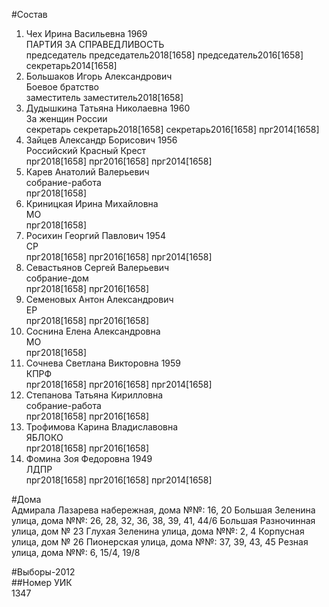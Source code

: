 #Состав  
1. Чех Ирина Васильевна 1969  
    ПАРТИЯ ЗА СПРАВЕДЛИВОСТЬ  
    председатель председатель2018[1658] председатель2016[1658] секретарь2014[1658]  
2. Большаков Игорь Александрович  
    Боевое братство  
    заместитель заместитель2018[1658]  
3. Дудышкина Татьяна Николаевна 1960  
    За женщин России  
    секретарь секретарь2018[1658] секретарь2016[1658] прг2014[1658]  
4. Зайцев Александр Борисович 1956  
    Российский Красный Крест  
    прг2018[1658] прг2016[1658] прг2014[1658]  
5. Карев Анатолий Валерьевич  
    собрание-работа  
    прг2018[1658]  
6. Криницкая Ирина Михайловна  
    МО  
    прг2018[1658]  
7. Росихин Георгий Павлович 1954  
    СР  
    прг2018[1658] прг2016[1658] прг2014[1658]  
8. Севастьянов Сергей Валерьевич  
    собрание-дом  
    прг2018[1658] прг2016[1658]  
9. Семеновых Антон Александрович  
    ЕР  
    прг2018[1658] прг2016[1658]  
10. Соснина Елена Александровна  
    МО  
    прг2018[1658]  
11. Сочнева Светлана Викторовна 1959  
    КПРФ  
    прг2018[1658] прг2016[1658] прг2014[1658]  
12. Степанова Татьяна Кирилловна  
    собрание-работа  
    прг2018[1658] прг2016[1658]  
13. Трофимова Карина Владиславовна  
    ЯБЛОКО  
    прг2018[1658] прг2016[1658]  
14. Фомина Зоя Федоровна 1949  
    ЛДПР  
    прг2018[1658] прг2016[1658] прг2014[1658]  

#Дома  
Адмирала Лазарева набережная, дома №№: 16, 20 Большая Зеленина улица, дома №№: 26, 28, 32, 36, 38, 39, 41, 44/6 Большая Разночинная улица, дом № 23 Глухая Зеленина улица, дома №№: 2, 4 Корпусная улица, дом № 26 Пионерская улица, дома №№: 37, 39, 43, 45 Резная улица, дома №№: 6, 15/4, 19/8  
  
#Выборы-2012  
##Номер УИК  
1347  
